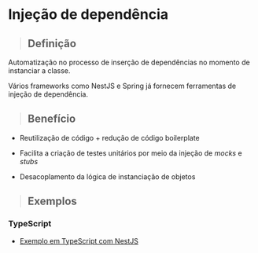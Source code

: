 # Injeção de dependência

> ## **Definição**

Automatização no processo de inserção de dependências no momento de instanciar a classe.

Vários frameworks como NestJS e Spring já fornecem ferramentas de injeção de dependência.

> ## **Benefício**

- Reutilização de código + redução de código boilerplate

- Facilita a criação de testes unitários por meio da injeção de _mocks_ e _stubs_

- Desacoplamento da lógica de instanciação de objetos

> ## **Exemplos**

### **TypeScript**

- [Exemplo em TypeScript com NestJS](./examples/example-ts-nest-1.md)
